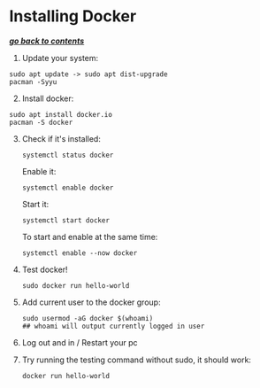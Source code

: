 # Installing Docker

[***go back to contents***](01-contents.md)

1. Update your system:

```
sudo apt update -> sudo apt dist-upgrade
pacman -Syyu
```

2. Install docker:

```
sudo apt install docker.io
pacman -S docker
```

3. Check if it's installed:

   ```
   systemctl status docker
   ```

   Enable it:

   ```
   systemctl enable docker
   ```

   Start it:
   
   ```
   systemctl start docker
   ```
   
   To start and enable at the same time: 

   ```
   systemctl enable --now docker
   ```

4. Test docker!

   ```
   sudo docker run hello-world
   ```

5. Add current user to the docker group:

   ```
   sudo usermod -aG docker $(whoami)
   ## whoami will output currently logged in user
   ```

6. Log out and in / Restart your pc
7. Try running the testing command without sudo,
   it should work:

   ```
   docker run hello-world
   ```
